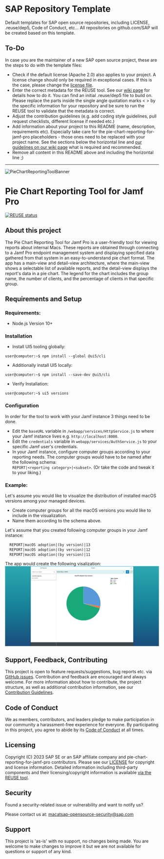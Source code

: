 # SAP Repository Template

Default templates for SAP open source repositories, including LICENSE, .reuse/dep5, Code of Conduct, etc... All repositories on github.com/SAP will be created based on this template.

## To-Do

In case you are the maintainer of a new SAP open source project, these are the steps to do with the template files:

- Check if the default license (Apache 2.0) also applies to your project. A license change should only be required in exceptional cases. If this is the case, please change the [license file](LICENSE).
- Enter the correct metadata for the REUSE tool. See our [wiki page](https://wiki.wdf.sap.corp/wiki/display/ospodocs/Using+the+Reuse+Tool+of+FSFE+for+Copyright+and+License+Information) for details how to do it. You can find an initial .reuse/dep5 file to build on. Please replace the parts inside the single angle quotation marks < > by the specific information for your repository and be sure to run the REUSE tool to validate that the metadata is correct.
- Adjust the contribution guidelines (e.g. add coding style guidelines, pull request checklists, different license if needed etc.)
- Add information about your project to this README (name, description, requirements etc). Especially take care for the pie-chart-reporting-for-jamf-pro placeholders - those ones need to be replaced with your project name. See the sections below the horizontal line and [our guidelines on our wiki page](https://wiki.wdf.sap.corp/wiki/display/ospodocs/Guidelines+for+README.md+file) what is required and recommended.
- Remove all content in this README above and including the horizontal line ;)

***

<!-- # pie-chart-reporting-for-jamf-pro -->
![PieChartReportingToolBanner](readmeMedia/images/Apple_Pie_Banner_GitHub.gif)
# Pie Chart Reporting Tool for Jamf Pro

[![REUSE status](https://api.reuse.software/badge/github.com/SAP/pie-chart-reporting-for-jamf-pro)](https://api.reuse.software/info/github.com/SAP/pie-chart-reporting-for-jamf-pro)

## About this project

The Pie Chart Reporting Tool for Jamf Pro is a user-friendly tool for viewing reports about internal Macs. These reports are obtained through connecting to a Jamf Pro endpoint management system and displaying specified data gathered from that system in an easy-to-understand pie chart format. The app has a main-view and detail-view architecture, where the main-view shows a selectable list of available reports, and the detail-view displays the report's data in a pie chart. The legend for the chart includes the group name, the number of clients, and the percentage of clients in that specific group.

## Requirements and Setup

### Requirements:

* Node.js Version 10+

### Installation

- Install UI5 tooling globally:  
```console
user@computer:~$ npm install --global @ui5/cli
```

- Additionally install UI5 locally:  
```console
user@computer:~$ npm install --save-dev @ui5/cli
```

- Verify Installation:  
```console
user@computer:~$ ui5 versions
```
### Configuration
In order for the tool to work with your Jamf instance 3 things need to be done.

- Edit the `baseURL` variable in `/webapp/services/HttpService.js` to where your Jamf instance lives e.g. `http://localhost:8000`.
- Edit the `credentials` variable in `webapp/services/AuthService.js` to your specific Jamf user's credentials.
- In your Jamf instance, configure computer groups according to your reporting needs. The computer groups would have to be named after the following schema:\
`REPORT|<reporting category>|<subset>`.
(Or take the code and tweak it to your liking.)

### Example:
Let's assume you would like to visualize the distribution of installed macOS versions among your managed devices.
- Create computer groups for all the macOS versions you would like to include in the visualization.
- Name them according to the schema above.
  
Let's assume that you created following computer groups in your Jamf instance:
  ```
    REPORT|macOS adoption|(by version)|13
	REPORT|macOS adoption|(by version)|12
	REPORT|macOS adoption|(by version)|11
  ```


The app would create the following visalization:
![macOSVersions](readmeMedia/images/macOSVersions.png)

## Support, Feedback, Contributing

This project is open to feature requests/suggestions, bug reports etc. via [GitHub issues](https://github.com/SAP/pie-chart-reporting-for-jamf-pro/issues). Contribution and feedback are encouraged and always welcome. For more information about how to contribute, the project structure, as well as additional contribution information, see our [Contribution Guidelines](CONTRIBUTING.md).

## Code of Conduct

We as members, contributors, and leaders pledge to make participation in our community a harassment-free experience for everyone. By participating in this project, you agree to abide by its [Code of Conduct](CODE_OF_CONDUCT.md) at all times.

## Licensing

Copyright (C) 2023 SAP SE or an SAP affiliate company and pie-chart-reporting-for-jamf-pro contributors. Please see our [LICENSE](LICENSE) for copyright and license information. Detailed information including third-party components and their licensing/copyright information is available [via the REUSE tool](https://api.reuse.software/info/github.com/SAP/pie-chart-reporting-for-jamf-pro).

## Security

Found a security-related issue or vulnerability and want to notify us?

Please contact us at:
[macatsap-opensource-security@sap.com](mailto:macatsap-opensource-security@sap.com?subject=[GitHub]%20Pie%20Chart%20Reporting%20Security%20Issue%20Report)

## Support

This project is 'as-is' with no support, no changes being made. You are welcome to make changes to improve it but we are not available for questions or support of any kind.
